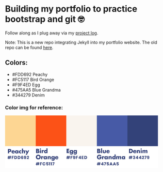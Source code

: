 # Building my portfolio to practice bootstrap and git  :nerd_face:

Follow along as I plug away via my [project log](project-log.txt).

Note: This is a new repo integrating Jekyll into my portfolio website. The old repo can be found [here](https://github.com/jgodfreyva/portfoliosite).

## Colors:
* #FDD692 Peachy
* #FC5117 Bird Orange
* #F9F4ED Egg
* #475AA5 Blue Grandma
* #344279 Denim

### Color img for reference:
![Alt text](img/colors-nobg-smaller.jpg)

